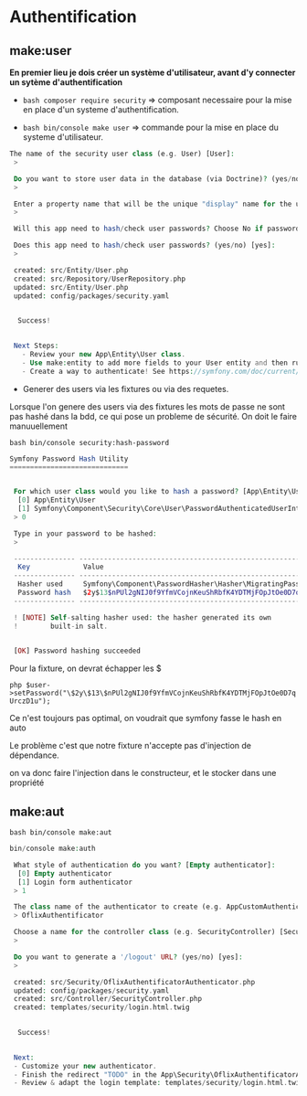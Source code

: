 Authentification 
=================

## make:user

<strong> En premier lieu je dois créer un système d'utilisateur, avant d'y connecter un sytème d'authentification </strong>

- ```bash composer require security``` => composant necessaire pour la mise en place d'un systeme d'authentification.

- ```bash bin/console make user``` => commande pour la mise en place du systeme d'utilisateur.


```php
The name of the security user class (e.g. User) [User]:
 > 

 Do you want to store user data in the database (via Doctrine)? (yes/no) [yes]:
 > 

 Enter a property name that will be the unique "display" name for the user (e.g. email, username, uuid) [email]:
 > 

 Will this app need to hash/check user passwords? Choose No if passwords are not needed or will be checked/hashed by some other system (e.g. a single sign-on server).

 Does this app need to hash/check user passwords? (yes/no) [yes]:
 > 

 created: src/Entity/User.php
 created: src/Repository/UserRepository.php
 updated: src/Entity/User.php
 updated: config/packages/security.yaml

           
  Success! 
           

 Next Steps:
   - Review your new App\Entity\User class.
   - Use make:entity to add more fields to your User entity and then run make:migration.
   - Create a way to authenticate! See https://symfony.com/doc/current/security.html
```

- Generer des users via les fixtures ou via des requetes.
  
Lorsque l'on genere des users via des fixtures les mots de passe ne sont pas hashé dans la bdd, ce qui pose un probleme de sécurité.
On doit le faire manuuellement 

```bash bin/console security:hash-password```

```php
Symfony Password Hash Utility
=============================


 For which user class would you like to hash a password? [App\Entity\User]:
  [0] App\Entity\User
  [1] Symfony\Component\Security\Core\User\PasswordAuthenticatedUserInterface
 > 0

 Type in your password to be hashed:
 > 

 --------------- ----------------------------------------------------------------- 
  Key             Value                                                            
 --------------- ----------------------------------------------------------------- 
  Hasher used     Symfony\Component\PasswordHasher\Hasher\MigratingPasswordHasher  
  Password hash   $2y$13$nPUl2gNIJ0f9YfmVCojnKeuShRbfK4YDTMjFOpJtOe0D7qUrczD1u     
 --------------- ----------------------------------------------------------------- 

 ! [NOTE] Self-salting hasher used: the hasher generated its own        
 !        built-in salt.                                                

                                                                        
 [OK] Password hashing succeeded                                        
```

Pour la fixture, on devrat échapper les $

```php $user->setPassword("\$2y\$13\$nPUl2gNIJ0f9YfmVCojnKeuShRbfK4YDTMjFOpJtOe0D7qUrczD1u");```
        
Ce n'est toujours pas optimal, on voudrait que symfony fasse le hash en auto

Le problème c'est que notre fixture n'accepte pas d'injection de dépendance.

on va donc faire l'injection dans le constructeur, et le stocker dans une propriété

## make:aut

```bash bin/console make:aut```

```php
bin/console make:auth

 What style of authentication do you want? [Empty authenticator]:
  [0] Empty authenticator
  [1] Login form authenticator
 > 1

 The class name of the authenticator to create (e.g. AppCustomAuthenticator):
 > OflixAuthentificator

 Choose a name for the controller class (e.g. SecurityController) [SecurityController]:
 > 

 Do you want to generate a '/logout' URL? (yes/no) [yes]:
 > 

 created: src/Security/OflixAuthentificatorAuthenticator.php
 updated: config/packages/security.yaml
 created: src/Controller/SecurityController.php
 created: templates/security/login.html.twig

           
  Success! 
           

 Next:
 - Customize your new authenticator.
 - Finish the redirect "TODO" in the App\Security\OflixAuthentificatorAuthenticator::onAuthenticationSuccess() method.
 - Review & adapt the login template: templates/security/login.html.twig.